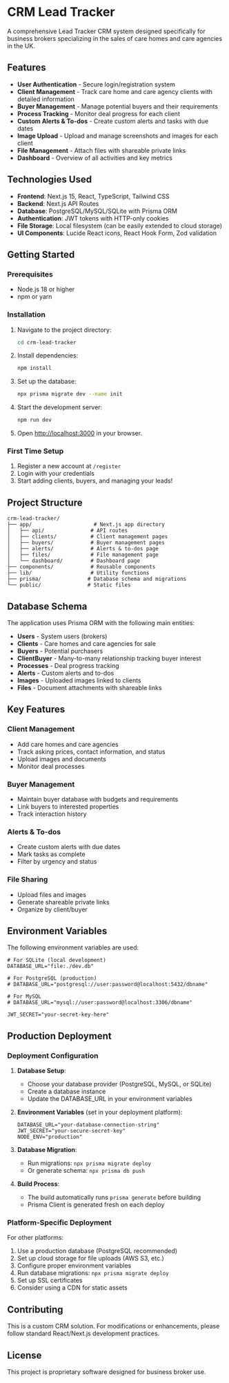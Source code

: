 # CRM Lead Tracker

A comprehensive Lead Tracker CRM system designed specifically for business brokers specializing in the sales of care homes and care agencies in the UK.

## Features

- **User Authentication** - Secure login/registration system
- **Client Management** - Track care home and care agency clients with detailed information
- **Buyer Management** - Manage potential buyers and their requirements
- **Process Tracking** - Monitor deal progress for each client
- **Custom Alerts & To-dos** - Create custom alerts and tasks with due dates
- **Image Upload** - Upload and manage screenshots and images for each client
- **File Management** - Attach files with shareable private links
- **Dashboard** - Overview of all activities and key metrics

## Technologies Used

- **Frontend**: Next.js 15, React, TypeScript, Tailwind CSS
- **Backend**: Next.js API Routes
- **Database**: PostgreSQL/MySQL/SQLite with Prisma ORM
- **Authentication**: JWT tokens with HTTP-only cookies
- **File Storage**: Local filesystem (can be easily extended to cloud storage)
- **UI Components**: Lucide React icons, React Hook Form, Zod validation

## Getting Started

### Prerequisites

- Node.js 18 or higher
- npm or yarn

### Installation

1. Navigate to the project directory:
   ```bash
   cd crm-lead-tracker
   ```

2. Install dependencies:
   ```bash
   npm install
   ```

3. Set up the database:
   ```bash
   npx prisma migrate dev --name init
   ```

4. Start the development server:
   ```bash
   npm run dev
   ```

5. Open [http://localhost:3000](http://localhost:3000) in your browser.

### First Time Setup

1. Register a new account at `/register`
2. Login with your credentials
3. Start adding clients, buyers, and managing your leads!

## Project Structure

```
crm-lead-tracker/
├── app/                    # Next.js app directory
│   ├── api/               # API routes
│   ├── clients/           # Client management pages
│   ├── buyers/            # Buyer management pages
│   ├── alerts/            # Alerts & to-dos page
│   ├── files/             # File management page
│   └── dashboard/         # Dashboard page
├── components/            # Reusable components
├── lib/                   # Utility functions
├── prisma/               # Database schema and migrations
└── public/               # Static files
```

## Database Schema

The application uses Prisma ORM with the following main entities:

- **Users** - System users (brokers)
- **Clients** - Care homes and care agencies for sale
- **Buyers** - Potential purchasers
- **ClientBuyer** - Many-to-many relationship tracking buyer interest
- **Processes** - Deal progress tracking
- **Alerts** - Custom alerts and to-dos
- **Images** - Uploaded images linked to clients
- **Files** - Document attachments with shareable links

## Key Features

### Client Management
- Add care homes and care agencies
- Track asking prices, contact information, and status
- Upload images and documents
- Monitor deal processes

### Buyer Management
- Maintain buyer database with budgets and requirements
- Link buyers to interested properties
- Track interaction history

### Alerts & To-dos
- Create custom alerts with due dates
- Mark tasks as complete
- Filter by urgency and status

### File Sharing
- Upload files and images
- Generate shareable private links
- Organize by client/buyer

## Environment Variables

The following environment variables are used:

```env
# For SQLite (local development)
DATABASE_URL="file:./dev.db"

# For PostgreSQL (production)
# DATABASE_URL="postgresql://user:password@localhost:5432/dbname"

# For MySQL
# DATABASE_URL="mysql://user:password@localhost:3306/dbname"

JWT_SECRET="your-secret-key-here"
```

## Production Deployment

### Deployment Configuration

1. **Database Setup**:
   - Choose your database provider (PostgreSQL, MySQL, or SQLite)
   - Create a database instance
   - Update the DATABASE_URL in your environment variables

2. **Environment Variables** (set in your deployment platform):
   ```env
   DATABASE_URL="your-database-connection-string"
   JWT_SECRET="your-secure-secret-key"
   NODE_ENV="production"
   ```

3. **Database Migration**:
   - Run migrations: `npx prisma migrate deploy`
   - Or generate schema: `npx prisma db push`

4. **Build Process**:
   - The build automatically runs `prisma generate` before building
   - Prisma Client is generated fresh on each deploy

### Platform-Specific Deployment

For other platforms:

1. Use a production database (PostgreSQL recommended)
2. Set up cloud storage for file uploads (AWS S3, etc.)
3. Configure proper environment variables
4. Run database migrations: `npx prisma migrate deploy`
5. Set up SSL certificates
6. Consider using a CDN for static assets

## Contributing

This is a custom CRM solution. For modifications or enhancements, please follow standard React/Next.js development practices.

## License

This project is proprietary software designed for business broker use.
